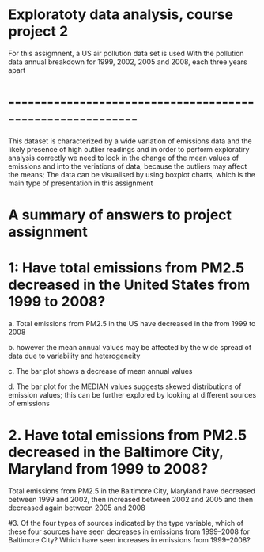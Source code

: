 # Exploratoty data analysis, course project 2 
For  this assigmnent, a US air pollution data set is used
With the pollution data annual breakdown for 1999, 2002, 2005 and 2008, each three years apart
# ----------------------------------------------------------

This dataset is characterized by a wide variation of emissions data and the likely presence of high outlier readings 
and in order to perform exploratiry analysis correctly we need to look in the change of the mean values of emissions
and into the veriations of data, because the outliers may affect the means; 
The data can be visualised by using boxplot charts, which is the main type of presentation in this assignment 

# A summary of answers to project assignment 
 
# 1: Have total emissions from PM2.5 decreased in the United States from 1999 to 2008? 
a. Total emissions from PM2.5 in the US have decreased in the from 1999 to 2008

b. however the mean annual values may be affected by the wide spread of data due to variability and heterogeneity 

c. The bar plot shows a decrease of mean annual values 

d. The bar plot for the MEDIAN values suggests skewed distributions of emission values; this can be further explored by looking at different sources of emissions 

# 2. Have total emissions from PM2.5 decreased in the Baltimore City, Maryland from 1999 to 2008? 
Total emissions from PM2.5 in the Baltimore City, Maryland have decreased between 1999 and 2002, then increased between 2002 and 2005 and then decreased again between 2005 and 2008

#3. Of the four types of sources indicated by  the type variable,  which of these four sources have seen decreases in emissions from 1999–2008 for Baltimore City?  Which have seen increases in emissions from 1999–2008? 

